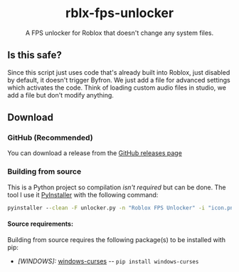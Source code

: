 <h1 align="center"> rblx-fps-unlocker</h1>
<p align="center">A FPS unlocker for Roblox that doesn't change any system files.</p>

## Is this safe?
Since this script just uses code that's already built into Roblox, just disabled by default, it doesn't trigger Byfron. We just add a file for advanced settings which activates the code. Think of loading custom audio files in studio, we add a file but don't modify anything.

## Download
### GitHub (Recommended)
You can download a release from the [GitHub releases page](https://github.com/just-autumn/rblx-fps-unlocker/releases)

### Building from source
This is a Python project so compilation *isn't required* but can be done. The tool I use it [PyInstaller](https://pypi.org/project/pyinstaller/) with the following command:
```bat
pyinstaller --clean -F unlocker.py -n "Roblox FPS Unlocker" -i "icon.png"
```

#### Source requirements:
Building from source requires the following package(s) to be installed with pip:
- *[WINDOWS]:* [windows-curses](https://pypi.org/project/windows-curses/) -- `pip install windows-curses`